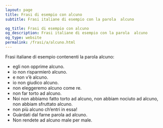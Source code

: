 ```yaml
---
layout: page
title: Frasi di esempio con alcuno 
subtitle: Frasi italiane di esempio con la parola  alcuno

og_title: Frasi di esempio con alcuno 
og_description: Frasi italiane di esempio con la parola  alcuno
og_type: website
permalink: /frasi/a/alcuno.html
---
```


Frasi italiane di esempio contenenti la parola alcuno:


- egli non opprime alcuno.
- io non risparmierò alcuno.
- e non v’è alcuno.
- io non giudico alcuno.
- non eleggeremo alcuno come re.
- non far torto ad alcuno.
- Noi non abbiamo fatto torto ad alcuno, non abbiam nociuto ad alcuno, non abbiam sfruttato alcuno.
- non più alcuno ch’entri in essa!
- Guàrdati dal farne parola ad alcuno.
- Non rendete ad alcuno male per male.
